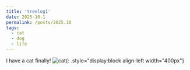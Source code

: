 ```yaml
---
title: 'treelog1'
date: 2025-10-1
permalink: /posts/2025.10
tags:
  - cat
  - dog
  - life
---
```


I have a cat finally!
![cat](https://treetree627.github.io/academicpages/images/profile_1.png){: .style="display:block align-left width="400px"}
